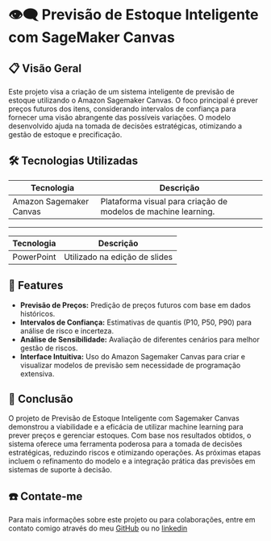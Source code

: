 # 👁‍🗨 Previsão de Estoque Inteligente com SageMaker Canvas

## 📋 Visão Geral

Este projeto visa a criação de um sistema inteligente de previsão de estoque utilizando o Amazon Sagemaker Canvas. O foco principal é prever preços futuros dos itens, considerando intervalos de confiança para fornecer uma visão abrangente das possíveis variações. O modelo desenvolvido ajuda na tomada de decisões estratégicas, otimizando a gestão de estoque e precificação.


## 🛠️ Tecnologias Utilizadas

| Tecnologia              | Descrição                                                                 |
|-------------------------|---------------------------------------------------------------------------|
| Amazon Sagemaker Canvas | Plataforma visual para criação de modelos de machine learning.            |

---

| Tecnologia      | Descrição                    |
|-----------------|------------------------------|
| PowerPoint      | Utilizado na edição de slides |


## 🌟 Features

- **Previsão de Preços:** Predição de preços futuros com base em dados históricos.
- **Intervalos de Confiança:** Estimativas de quantis (P10, P50, P90) para análise de risco e incerteza.
- **Análise de Sensibilidade:** Avaliação de diferentes cenários para melhor gestão de riscos.
- **Interface Intuitiva:** Uso do Amazon Sagemaker Canvas para criar e visualizar modelos de previsão sem necessidade de programação extensiva.


## 📝 Conclusão

O projeto de Previsão de Estoque Inteligente com Sagemaker Canvas demonstrou a viabilidade e a eficácia de utilizar machine learning para prever preços e gerenciar estoques. Com base nos resultados obtidos, o sistema oferece uma ferramenta poderosa para a tomada de decisões estratégicas, reduzindo riscos e otimizando operações. As próximas etapas incluem o refinamento do modelo e a integração prática das previsões em sistemas de suporte à decisão.


## ☎️ Contate-me 
Para mais informações sobre este projeto ou para colaborações, entre em contato comigo através do meu [GitHub](https://github.com/Ntzsbiel) ou no [linkedin](https://www.linkedin.com/in/gabriel-concei%C3%A7%C3%A3o-pontes-silva-32a795242?utm_source=share&utm_campaign=share_via&utm_content=profile&utm_medium=android_app)
